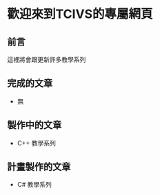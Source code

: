 # 歡迎來到TCIVS的專屬網頁

## 前言

這裡將會跟更新許多教學系列

## 完成的文章

- 無

## 製作中的文章

- C++ 教學系列

## 計畫製作的文章

- C# 教學系列
